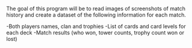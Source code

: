 The goal of this program will be to read images of screenshots of 
match history and create a dataset of the following information 
for each match.

-Both players names, clan and trophies
-List of cards and card levels for each deck
-Match results (who won, tower counts, trophy count won or lost)
